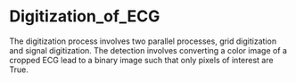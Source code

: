 # Digitization_of_ECG
The digitization process involves two parallel processes, grid digitization and signal digitization. The detection involves converting a color image of a cropped ECG lead to a binary image such that only pixels of interest are True.
